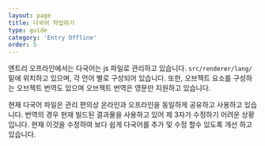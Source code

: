 ```yaml
---
layout: page
title: 다국어 작업하기
type: guide
category: 'Entry Offline'
order: 5
---
```


엔트리 오프라인에서는 다국어는 js 파일로 관리하고 있습니다. `src/renderer/lang/` 밑에 위치하고 있으며, 각 언어 별로 구성되어 있습니다. 또한, 오브젝트 요소를 구성하는 오브젝트 번역도 있으며 오브젝트 번역은 영문만 지원하고 있습니다.

현재 다국어 파일은 관리 편의상 온라인과 오프라인을 동일하게 공유하고 사용하고 있습니다. 번역의 경우 현재 빌드된 결과물을 사용하고 있어 제 3자가 수정하기 어려운 상황입니다. 현재 이것을 수정하여 보다 쉽게 다국어를 추가 및 수정 할수 있도록 개선 하고 있습니다.